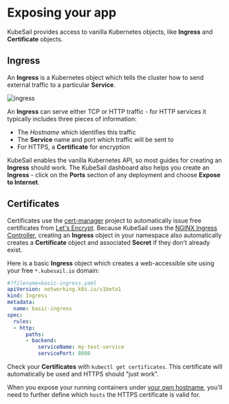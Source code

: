 # Exposing your app

KubeSail provides access to vanilla Kubernetes objects, like **Ingress** and **Certificate** objects.

## Ingress

An **Ingress** is a Kubernetes object which tells the cluster how to send external traffic to a particular **Service**.

![[ingress](https://kubesail.com/blog-images/blog-tls-1.png)](https://kubesail.com/blog-images/blog-tls-1.png)

An **Ingress** can serve either TCP or HTTP traffic - for HTTP services it typically includes three pieces of information:

- The _Hostname_ which identifies this traffic
- The **Service** name and port which traffic will be sent to
- For HTTPS, a **Certificate** for encryption

KubeSail enables the vanilla Kubernetes API, so most guides for creating an **Ingress** should work. The KubeSail dashboard also helps you create an **Ingress** - click on the **Ports** section of any deployment and choose **Expose to Internet**.

## Certificates

Certificates use the [cert-manager](https://github.com/jetstack/cert-manager) project to automatically issue free certificates from [Let's Encrypt](https://letsencrypt.org/). Because KubeSail uses the [NGINX Ingress Controller](https://github.com/kubernetes/ingress-nginx), creating an **Ingress** object in your namespace also automatically creates a **Certificate** object and associated **Secret** if they don't already exist.

Here is a basic **Ingress** object which creates a web-accessible site using your free `*.kubesail.io` domain:

```yml
#?filename=basic-ingress.yaml
apiVersion: networking.k8s.io/v1beta1
kind: Ingress
metadata:
  name: basic-ingress
spec:
  rules:
  - http:
      paths:
      - backend:
          serviceName: my-test-service
          servicePort: 8080
```

Check your **Certificates** with `kubectl get certificates`. This certificate will automatically be used and HTTPS should "just work".

When you expose your running containers under [your own hostname](./domains.md), you'll need to further define which `hosts` the HTTPS certificate is valid for.

